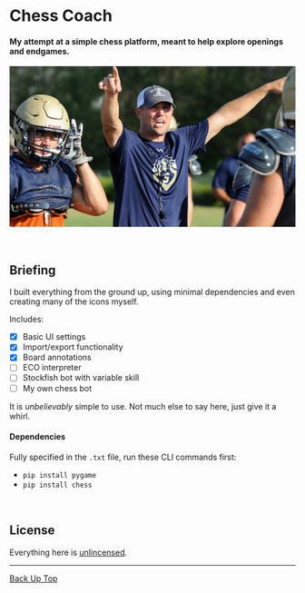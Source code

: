 # Chess Coach

#### My attempt at a simple chess platform, meant to help explore openings and endgames.

<p align="center">
  <img src="media/coach.png" width="600"/>
</p>


<br>

## Briefing

I built everything from the ground up, using minimal dependencies and even creating many of the icons myself.

Includes:
- [x]  Basic UI settings
- [x]  Import/export functionality
- [x]  Board annotations
- [ ]  ECO interpreter
- [ ]  Stockfish bot with variable skill
- [ ]  My own chess bot

It is *unbelievably* simple to use. Not much else to say here, just give it a whirl.


#### Dependencies

Fully specified in the `.txt` file, run these CLI commands first:

- `pip install pygame`
- `pip install chess`



<br>

## License

Everything here is [unlincensed](LICENSE).

---

[Back Up Top](#project-name)
